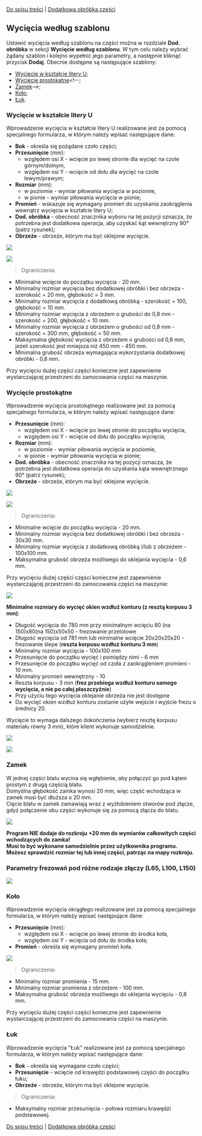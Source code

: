 [Do spisu treści](/service/doc/?cid=stol) | [Dodatkowa obróbka części](/service/doc/?cid=stol&s=detail-additives)
## Wycięcia według szablonu

Ustawić wycięcia według szablonu na części można w rozdziale **Dod. obróbka** w sekcji **Wycięcie według szablonu**.
W tym celu należy wybrać żądany szablon i kolejno wypełnić jego parametry, a następnie kliknąć przycisk **Dodaj**.
Obecnie dostępne są następujące szablony:

- [Wycięcie w kształcie litery U](#uShaped);
- [Wycięcie prostokątne](#rectangular)<!--;
- [Zamek](#lock)-->;
- [Koło](#circle);
- [Łuk](#arc).

<a name="uShaped"/>

### Wycięcie w kształcie litery U

Wprowadzenie wycięcia w kształcie litery U realizowane jest za pomocą specjalnego formularza, w którym należy wpisać następujące dane:

- __Bok__ - określa się pożądane czoło części;
- __Przesunięcie__ (mm):
  - względem osi X - wcięcie po lewej stronie dla wycięć na czole górnym/dolnym,
  - względem osi Y - wcięcie od dołu dla wycięć na czole lewym/prawym;
- __Rozmiar__ (mm):
  - w poziomie - wymiar piłowania wycięcia w poziomie,
  - w pionie - wymiar piłowania wycięcia w pionie;
- __Promień__ - wskazuje się wymagany promień do uzyskania zaokrąglenia wewnątrz wycięcia w kształcie litery U;
- __Dod. obróbka__ - obecność znacznika wyboru na tej pozycji oznacza, że potrzebna jest dodatkowa operacja, aby uzyskać kąt wewnętrzny 90&deg; (patrz rysunek);
- __Obrzeże__ - obrzeże, którym ma być oklejone wycięcie.

![](/service/doc/img/shapeByPattern-uShaped.png)

![](/service/doc/img/shapeByPattern-uShaped-ext.png)

>Ograniczenia:
>
- Minimalne wcięcie do początku wycięcia - 20 mm.
- Minimalny rozmiar wycięcia bez dodatkowej obróbki i bez obrzeża - szerokość = 20 mm, głębokość = 3 mm.
- Minimalny rozmiar wycięcia z dodatkową obróbką - szerokość = 100, głębokość = 10 mm.
- Minimalny rozmiar wycięcia z obrzeżem o grubości do 0,8 mm - szerokość = 200, głębokość = 1<!--2-->0 mm.
- Minimalny rozmiar wycięcia z obrzeżem o grubości od 0,8 mm - szerokość = 300 mm, głębokość = 50 mm.
- Maksymalna głębokość wycięcia z obrzeżem o grubości od 0,8 mm, jeżeli szerokość jest mniejsza niż 450 mm - 450 mm.
- Minimalna grubość obrzeża wymagająca wykorzystania dodatkowej obróbki - 0,8 mm.
>
Przy wycięciu dużej części części konieczne jest zapewnienie wystarczającej przestrzeni do zamocowania części na maszynie.

<a name="rectangular"/>

### Wycięcie prostokątne

Wprowadzenie wycięcia prostokątnego realizowane jest za pomocą specjalnego formularza, w którym należy wpisać następujące dane:

- __Przesunięcie__ (mm):
  - względem osi X - wcięcie po lewej stronie do początku wycięcia,
  - względem osi Y - wcięcie od dołu do początku wycięcia;
- __Rozmiar__ (mm):
  - w poziomie - wymiar piłowania wycięcia w poziomie,
  - w pionie - wymiar piłowania wycięcia w pionie;
- __Dod. obróbka__ - obecność znacznika na tej pozycji oznacza, że potrzebna jest dodatkowa operacja do uzyskania kąta wewnętrznego 90&deg; (patrz rysunek);
- __Obrzeże__ - obrzeże, którym ma być oklejone wycięcie.

![](/service/doc/img/shapeByPattern-rectangular.png)

![](/service/doc/img/shapeByPattern-rectangular-ext.png)

> Ograniczenia:
>
- Minimalne wcięcie do początku wycięcia - 20 mm.
- Minimalny rozmiar wycięcia bez dodatkowej obróbki i bez obrzeża - 30x30 mm.
- Minimalny rozmiar wycięcia z dodatkową obróbką i/lub z obrzeżem - 100x100 mm.
- Maksymalna grubość obrzeża możliwego do oklejania wycięcia - 0,6 mm.
>
Przy wycięciu dużej części części konieczne jest zapewnienie wystarczającej przestrzeni do zamocowania części na maszynie:
>
![](/store/Items/libs/doc_pictures/scrinu/otstol.jpg)
>
<b>Minimalne rozmiary do wycięć okien wzdłuż konturu (z resztą korpusu 3 mm)</b>:
>
- Długość wycięcia do 780 mm przy minimalnym wcięciu 80 (na 150)x80(na 150)x50x50 - frezowanie przelotowe
- Długość wycięcia od 781 mm lub minimalne wcięcie 20x20x20x20 - frezowanie ślepe (<b>reszta korpusu wzdłuż konturu 3 mm</b>)
- Minimalny rozmiar wycięcia - 100x100 mm
- Przesunięcie do początku wycięć i pomiędzy nimi - 6 mm
- Przesunięcie do początku wycięć od czoła z zaokrągleniem promieni - 10 mm.
- Minimalny promień wewnętrzny - 10
- Reszta korpusu - 3 mm (<b>frez przebiega wzdłuż konturu samego wycięcia, a nie po całej płaszczyźnie</b>)
- Przy użyciu tego wycięcia oklejanie obrzeża nie jest dostępne 
- Do wycięć okien wzdłuż konturu zostanie użyte wejście i wyjście frezu o średnicy 20.
>
Wycięcie to wymaga dalszego dokończenia (wybierz resztę korpusu materiału równy 3 mm), które klient wykonuje samodzielnie.
>
![](/store/Items/libs/doc_pictures/scrinu/wycięcie.png)
>
![](/store/Items/libs/doc_pictures/scrinu/wycięcie2.png)

### Zamek

W jednej części blatu wycina się wgłębienie, aby połączyć go pod kątem prostym z drugą częścią blatu.<br>
Domyślna głębokość zamka wynosi 20 mm, więc część wchodząca w zamek musi być dłuższa o 20 mm.<br>
Cięcie blatu w zamek zamawiają wraz z wyżłobieniem otworów pod złącze, gdyż połączenie obu części wykonuje się za pomocą złącza do blatu.

![](/store/Items/libs/doc_pictures/scrinu/zamek.png)

<b>Program NIE dodaje do rozkroju +20 mm do wymiarów całkowitych części wchodzących do zamka!<br>
Musi to być wykonane samodzielnie przez użytkownika programu.<br>
Możesz sprawdzić rozmiar tej lub innej części, patrząc na mapy rozkroju.</b>

### Parametry frezowań pod różne rodzaje złączy (L65, L100, L150)
![](/store/Items/libs/doc_pictures/scrinu/zamok2.jpg)

<!--
<a name="lock"/>

### Zamek

Wprowadzenie zamka realizowane jest za pomocą specjalnego formularza, w którym należy wpisać następujące dane:

- __Rodzaj__ Rodzaj wycięcia zamka. Możliwe wartości:
   - Zewnętrzny,
   - Wewnętrzny;
- __Pozycja__ Pozycja zamka względem części. Możliwe wartości:
   - Lewy,
   - Prawy;
- __Rodzaj mocowania__ - Rodzaj mocowania do łączenia części z zamkami. Możliwe wartości:
   - L65,
   - L100,
   - L150;
- __Ilość mocowań__ - ilość mocowań łączących. Możliwe wartości:
   - 2,
   - 3;
- __Powiązanie do części__ - Pole jest opcjonalne. Łączy dwie części, tworząc zamek na części powiązanej z odpowiednimi wartościami do ich połączenia.

![](/service/doc/img/shapeByPattern-lock.png)

> Ograniczenia:
>
  - Niemożliwe jest wykonanie zamka na części o wysokości większej niż szerokość.
  - Niemożliwe jest wykonanie zamka od boku z przylegającymi obróbkami rogów.
-->

<a name="circle"/>

### Koło

Wprowadzenie wycięcia okrągłego realizowane jest za pomocą specjalnego formularza, w którym należy wpisać następujące dane:

- __Przesunięcie__ (mm):
  - względem osi X - wcięcie po lewej stronie do środka koła,
  - względem osi Y - wcięcia od dołu do środka koła;
- __Promień__ - określa się wymagany promień koła.

![](/service/doc/img/shapeByPattern-circle.png)

> Ograniczenia:
>
- Minimalny rozmiar promienia - 15 mm.
- Minimalny rozmiar promienia z obrzeżem - 100 mm.
- Maksymalna grubość obrzeża możliwego do oklejania wycięciu - 0,8 mm.
>
Przy wycięciu dużej części części konieczne jest zapewnienie wystarczającej przestrzeni do zamocowania części na maszynie.

<a name="arc"/>

### Łuk

Wprowadzenie wycięcia "Łuk" realizowane jest za pomocą specjalnego formularza, w którym należy wpisać następujące dane:

- __Bok__ - określa się wymagane czoło części;
- __Przesunięcie__ - wcięcie od krawędzi podstawowej części do początku łuku;
- __Obrzeże__ - obrzeże, którym ma być oklejone wycięcie.

> Ograniczenia:
>
- Maksymalny rozmiar przesunięcia - połowa rozmiaru krawędzi podstawowej. 


[Do spisu treści](/service/doc/?cid=dsp) | [Dodatkowa obróbka części](/service/doc/?cid=dsp&s=detail-additives)
